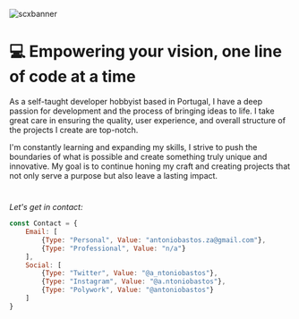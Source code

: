 ![scxbanner](https://raw.githubusercontent.com/Scxipted-Tech/.github/main/profile/Solvit.png)
# 💻 Empowering your vision, one line of code at a time
As a self-taught developer hobbyist based in Portugal, I have a deep passion for development and the process of bringing ideas to life. I take great care in ensuring the quality, user experience, and overall structure of the projects I create are top-notch. 

I'm constantly learning and expanding my skills, I strive to push the boundaries of what is possible and create something truly unique and innovative. My goal is to continue honing my craft and creating projects that not only serve a purpose but also leave a lasting impact.
#
*Let's get in contact:*
```javascript
const Contact = {
    Email: [
        {Type: "Personal", Value: "antoniobastos.za@gmail.com"},
        {Type: "Professional", Value: "n/a"}
    ],
    Social: [
        {Type: "Twitter", Value: "@a_ntoniobastos"},
        {Type: "Instagram", Value: "@a.ntoniobastos"},
        {Type: "Polywork", Value: "@antoniobastos"}
    ]
}
```
